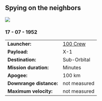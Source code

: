 ## Spying on the neighbors

![](crew﻿-so1.jpg)
### 17 - 07 - 1952

|          |                |
|----------|----------------|
| **Launcher:** | [100 Crew](../lvs/100-crew.md) |
| **Payload:** | X-1 |
| **Destination:** | Sub-Orbital |
| **Mission duration:** | Minutes |
| **Apogee:**| 100 km |
| **Downrange distance:** | not measured |
| **Maximum velocity:** | not measured |


